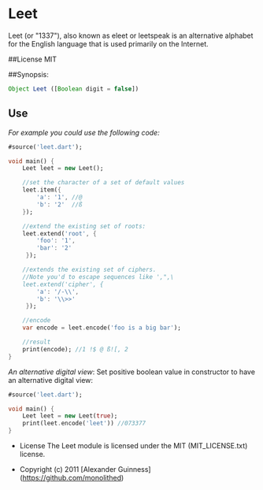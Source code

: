 # Leet

Leet (or "1337"), also known as eleet or leetspeak is an alternative alphabet for the English language that is used primarily on the Internet.

##License
	MIT

##Synopsis:
```javascript
Object Leet ([Boolean digit = false])
```

## Use
*For example you could use the following code:*

```dart
#source('leet.dart');

void main() {
	Leet leet = new Leet();

	//set the character of a set of default values
	leet.item({
	    'a': '1', //@
	    'b': '2'  //ß
	});

	//extend the existing set of roots:
	leet.extend('root', {
	    'foo': '1',
	    'bar': '2'
	 });

	//extends the existing set of ciphers.
	//Note you'd to escape sequences like ',",\
	leet.extend('cipher', {
	    'a': '/-\\',
	    'b': '\\>>'
	 });

	//encode
	var encode = leet.encode('foo is a big bar');

	//result
	print(encode); //1 !$ @ ß![, 2
}
```

*An alternative digital view*:
Set positive boolean value in constructor to have an alternative digital view:

```dart
#source('leet.dart');

void main() {
	Leet leet = new Leet(true);
	print(leet.encode('leet')) //073377
}
```

* License
    The Leet module is licensed under the MIT (MIT_LICENSE.txt) license.

* Copyright (c) 2011 [Alexander Guinness] (https://github.com/monolithed)
